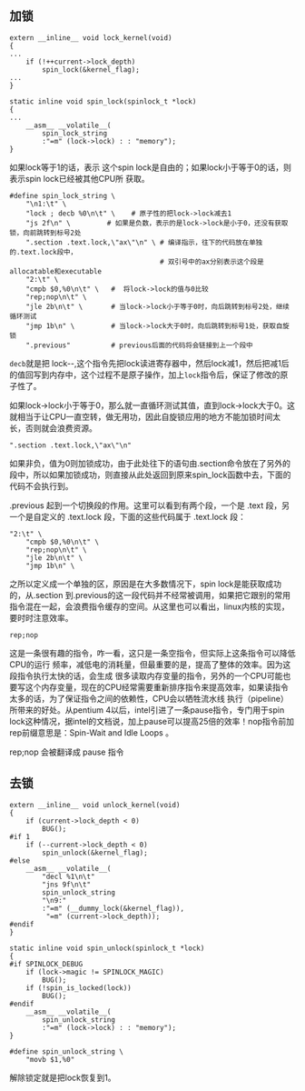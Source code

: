 ## 加锁

```
extern __inline__ void lock_kernel(void)
{
...
	if (!++current->lock_depth)
		spin_lock(&kernel_flag);
...
}
```





`````
static inline void spin_lock(spinlock_t *lock)
{
...
	__asm__ __volatile__(
		spin_lock_string
		:"=m" (lock->lock) : : "memory");
}
`````



如果lock等于1的话，表示 这个spin lock是自由的；如果lock小于等于0的话，则表示spin lock已经被其他CPU所 获取。 

```
#define spin_lock_string \
	"\n1:\t" \
	"lock ; decb %0\n\t" \    # 原子性的把lock->lock减去1
	"js 2f\n" \         # 如果是负数，表示的是lock->lock是小于0，还没有获取锁，向前跳转到标号2处
	".section .text.lock,\"ax\"\n" \ # 编译指示，往下的代码放在单独的.text.lock段中，
									 # 双引号中的ax分别表示这个段是allocatable和executable
	"2:\t" \
	"cmpb $0,%0\n\t" \   #  将lock->lock的值与0比较
	"rep;nop\n\t" \  
	"jle 2b\n\t" \       # 当lock->lock小于等于0时，向后跳转到标号2处，继续循环测试
	"jmp 1b\n" \         # 当lock->lock大于0时，向后跳转到标号1处，获取自旋锁
	".previous"          # previous后面的代码将会链接到上一个段中
```



```decb```就是把 lock--,这个指令先把lock读进寄存器中，然后lock减1，然后把减1后的值回写到内存中，这个过程不是原子操作，加上```lock```指令后，保证了修改的原子性了。

如果lock->lock小于等于0，那么就一直循环测试其值，直到lock->lock大于0。这就相当于让CPU一直空转，做无用功，因此自旋锁应用的地方不能加锁时间太长，否则就会浪费资源。



```
".section .text.lock,\"ax\"\n"
```

如果非负，值为0则加锁成功，由于此处往下的语句由.section命令放在了另外的段中，所以如果加锁成功，则直接从此处返回到原来spin_lock函数中去，下面的代码不会执行到。



.previous 起到一个切换段的作用。这里可以看到有两个段，一个是 .text 段，另一个是自定义的 .text.lock 段，下面的这些代码属于 .text.lock 段：

```
"2:\t" \
	"cmpb $0,%0\n\t" \
	"rep;nop\n\t" \
	"jle 2b\n\t" \
	"jmp 1b\n" \
```

之所以定义成一个单独的区，原因是在大多数情况下，spin lock是能获取成功的，从.section 到.previous的这一段代码并不经常被调用，如果把它跟别的常用指令混在一起，会浪费指令缓存的空间。从这里也可以看出，linux内核的实现，要时时注意效率。

`````
rep;nop 
`````

这是一条很有趣的指令，咋一看，这只是一条空指令，但实际上这条指令可以降低CPU的运行 频率，减低电的消耗量，但最重要的是，提高了整体的效率。因为这段指令执行太快的话，会生成 很多读取内存变量的指令，另外的一个CPU可能也要写这个内存变量，现在的CPU经常需要重新排序指令来提高效率，如果读指令太多的话，为了保证指令之间的依赖性，CPU会以牺牲流水线 执行（pipeline）所带来的好处。从pentium 4以后，intel引进了一条pause指令，专门用于spin lock这种情况，据intel的文档说，加上pause可以提高25倍的效率！nop指令前加rep前缀意思是：Spin-Wait and Idle Loops 。

rep;nop 会被翻译成 pause 指令



## 去锁

```
extern __inline__ void unlock_kernel(void)
{
	if (current->lock_depth < 0)
		BUG();
#if 1
	if (--current->lock_depth < 0)
		spin_unlock(&kernel_flag);
#else
	__asm__ __volatile__(
		"decl %1\n\t"
		"jns 9f\n\t"
		spin_unlock_string
		"\n9:"
		:"=m" (__dummy_lock(&kernel_flag)),
		 "=m" (current->lock_depth));
#endif
}
```

```
static inline void spin_unlock(spinlock_t *lock)
{
#if SPINLOCK_DEBUG
	if (lock->magic != SPINLOCK_MAGIC)
		BUG();
	if (!spin_is_locked(lock))
		BUG();
#endif
	__asm__ __volatile__(
		spin_unlock_string
		:"=m" (lock->lock) : : "memory");
}
```
```
#define spin_unlock_string \
	"movb $1,%0"
```

解除锁定就是把lock恢复到1。